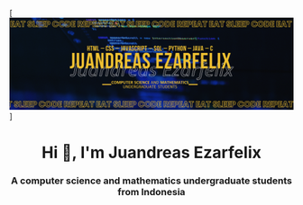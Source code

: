 [![MasterHead](https://github.com/4EZR/4EZR/blob/main/Presentation1.gif)]
<h1 align="center">Hi 👋, I'm Juandreas Ezarfelix</h1>
<h3 align="center">A computer science and mathematics undergraduate students from Indonesia</h3>
<!--
**4EZR/4EZR** is a ✨ _special_ ✨ repository because its `README.md` (this file) appears on your GitHub profile.

Here are some ideas to get you started:

- 🔭 I’m currently working on ...
- 🌱 I’m currently learning ...
- 👯 I’m looking to collaborate on ...
- 🤔 I’m looking for help with ...
- 💬 Ask me about ...
- 📫 How to reach me: ...
- 😄 Pronouns: ...
- ⚡ Fun fact: ...
-->
